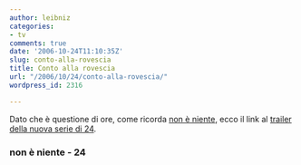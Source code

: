 ```yaml
---
author: leibniz
categories:
- tv
comments: true
date: '2006-10-24T11:10:35Z'
slug: conto-alla-rovescia
title: Conto alla rovescia
url: "/2006/10/24/conto-alla-rovescia/"
wordpress_id: 2316

---
```

Dato che è questione di ore, come ricorda [non è niente](http://24574.splinder.com/), ecco il link al [trailer della nuova serie di 24](http://www.24trailer.com/). 

### non è niente - 24
